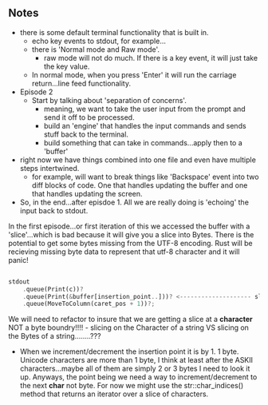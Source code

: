 ## Notes

- there is some default terminal functionality that is built in.
  - echo key events to stdout, for example...
  - there is 'Normal mode and Raw mode'.
    - raw mode will not do much. If there is a key event, it will just take the key value.
  - In normal mode, when you press 'Enter' it will run the carriage return...line feed functionality.
- Episode 2
  - Start by talking about 'separation of concerns'.
    - meaning, we want to take the user input from the prompt and send it off to be processed.
    - build an 'engine' that handles the input commands and sends stuff back to the terminal.
    - build something that can take in commands...apply then to a 'buffer'
- right now we have things combined into one file and even have multiple steps intertwined.
  - for example, will want to break things like 'Backspace' event into two diff blocks of code. One that handles updating the buffer and one that handles updating the screen.
- So, in the end...after episdoe 1. All we are really doing is 'echoing' the input back to stdout.

In the first episode...or first iteration of this we accessed the buffer with a 'slice'...which is bad because it will give you a slice into Bytes. There is the potential to get some bytes missing from the UTF-8 encoding. Rust will be recieving missing byte data to represent that utf-8 character and it will panic!

```rs

stdout
    .queue(Print(c))?
    .queue(Print(&buffer[insertion_point..]))? <-------------------- slice into Bytes !!
    .queue(MoveToColumn(caret_pos + 1))?;


```

We will need to refactor to insure that we are getting a slice at a **character** NOT a byte boundry!!!! - slicing on the Character of a string VS slicing on the Bytes of a string........???

- When we increment/decrement the insertion point it is by 1. 1 byte. Unicode characters are more than 1 byte, I think at least after the ASKII characters...maybe all of them are simply 2 or 3 bytes I need to look it up. Anyways, the point being we need a way to increment/decrement to the next **char** not byte. For now we might use the str::char_indices() method that returns an iterator over a slice of characters.
